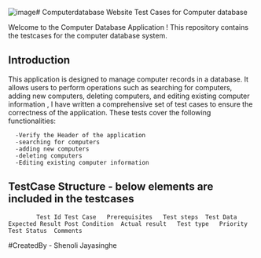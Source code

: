 ![image](https://github.com/jshenoli/Computerdatabase/assets/46641954/c976d4ac-dc0f-45ed-a426-e81ff69911f6)# Computerdatabase Website
Test Cases for Computer database

Welcome to the Computer Database Application ! This repository contains the testcases for the computer database system.

## Introduction

This application is designed to manage computer records in a database. It allows users to perform operations such as searching for computers, adding new computers, deleting computers, and editing existing computer information ,
I have written a comprehensive set of test cases to ensure the correctness of the application. These tests cover the following functionalities: 

      -Verify the Header of the application
      -searching for computers
      -adding new computers
      -deleting computers
      -Editing existing computer information

## TestCase Structure - below elements are included in the testcases
            Test Id	Test Case	Prerequisites	Test steps 	Test Data	Expected Result	Post Condition	Actual result 	Test type	Priority 	Test Status	 Comments

#CreatedBy - Shenoli Jayasinghe


